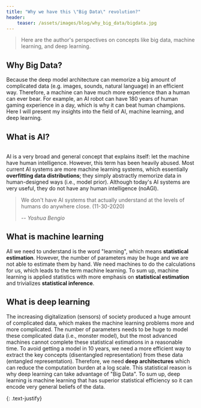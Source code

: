 ```yaml
---
title: "Why we have this \"Big Data\" revolution?"
header:
    teaser: /assets/images/blog/why_big_data/bigdata.jpg
---
```



> Here are the author's perspectives on concepts like big data, machine learning, and deep learning.

## Why Big Data?

Because the deep model architecture can memorize a big amount of complicated data (e.g. images, sounds, natural language) in an efficient way. Therefore, a machine can have much more experience than a human can ever bear. For example, an AI robot can have 180 years of human gaming experience in a day, which is why it can beat human champions. Here I will present my insights into the field of AI, machine learning, and deep learning. 


<!--- - **What is AI?** --->
## What is AI?

<figure style="width: 40%" class="align-right">
  <img src="{{ site.url }}{{ site.baseurl }}/assets/images/aidef.png" alt="">
</figure> 

AI is a very broad and general concept that explains itself: let the machine have human intelligence. However, this term has been heavily abused. Most current AI systems are more machine learning systems, which essentially **overfitting data distributions**; they simply abstractly memorize data in human-designed ways (i.e., model prior). Although today's AI systems are very useful, they do not have any human intelligence (noAGI). 

> We don't have AI systems that actually understand at the levels of humans do anywhere close. (11-30-2020)
>
> -- <cite> Yoshua Bengio </cite> 

## What is machine learning

All we need to understand is the word "learning", which means **statistical estimation**. However, the number of parameters may be huge and we are not able to estimate them by hand. We need machines to do the calculations for us, which leads to the term machine learning. To sum up, machine learning is applied statistics with more emphasis on **statistical estimation** and trivializes **statistical inference**.

## What is deep learning

The increasing digitalization (sensors) of society produced a huge amount of complicated data, which makes the machine learning problems more and more complicated. The number of parameters needs to be huge to model these complicated data (i.e., monster model), but the most advanced machines cannot complete these statistical estimations in a reasonable time. To avoid getting a model in 10 years, we need a more efficient way to extract the key concepts (disentangled representation) from these data (entangled representation). Therefore, we need **deep architectures** which can reduce the computation burden at a log scale. This statistical reason is why deep learning can take advantage of "Big Data". To sum up, deep learning is machine learning that has superior statistical efficiency so it can encode very general beliefs of the data. 

{: .text-justify}